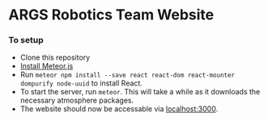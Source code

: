 # ARGS Robotics Team Website

### To setup
* Clone this repository
* [Install Meteor.js](https://www.meteor.com/install)
* Run `meteor npm install --save react react-dom react-mounter dompurify node-uuid` to install React.
* To start the server, run `meteor`. This will take a while as it downloads the necessary atmosphere packages.
* The website should now be accessable via [localhost:3000](http://localhost:3000).
